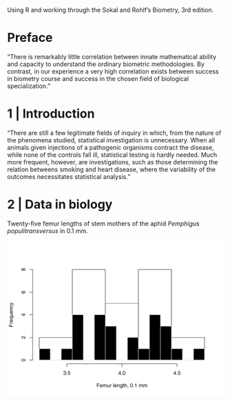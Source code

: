 Using R and working through the Sokal and Rohlf’s Biometry, 3rd edition.

# Preface

“There is remarkably little correlation between innate mathematical
ability and capacity to understand the ordinary biometric methodologies.
By contrast, in our experience a very high correlation exists between
success in biometry course and success in the chosen field of biological
specialization.”

# 1 | Introduction

“There are still a few legitimate fields of inquiry in which, from the
nature of the phenomena studied, statistical investigation is
unnecessary. When all animals given injections of a pathogenic organisms
contract the disease, while none of the controls fall ill, statistical
testing is hardly needed. Much more frequent, however, are
investigations, such as those determining the relation betweens smoking
and heart disease, where the variability of the outcomes necessitates
statistical analysis.”

# 2 | Data in biology

Twenty-five femur lengths of stem mothers of the aphid *Pemphigus
populitransversus* in 0.1 mm.

![](png/femur_length-1.png)
